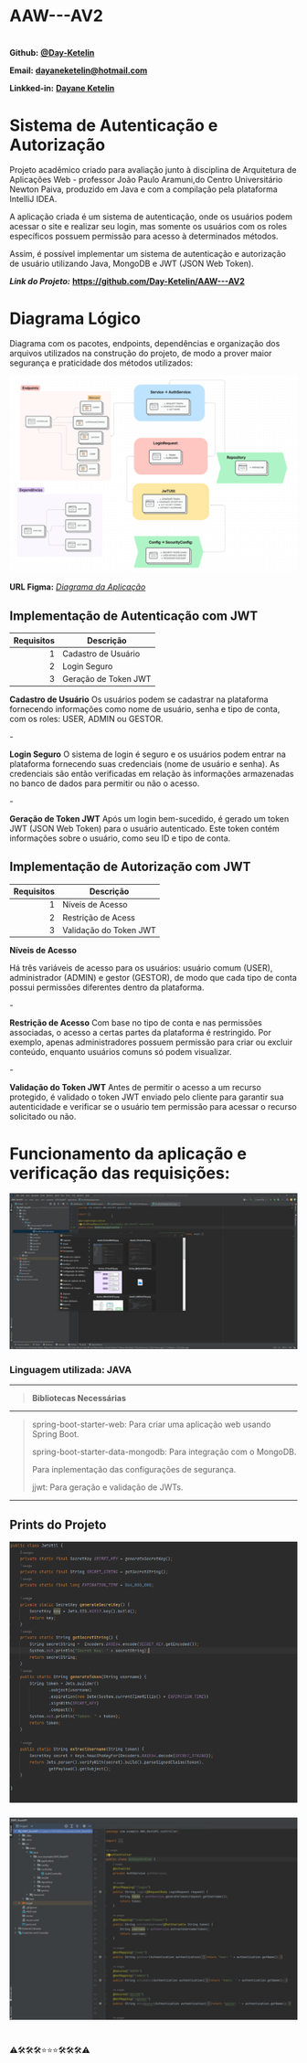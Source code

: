 # AAW---AV2

#

**Github:** **[@Day-Ketelin](https://github.com/Day-Ketelin)**

**Email:** **dayaneketelin@hotmail.com**

**Linkked-in:** **[Dayane Ketelin](https://www.linkedin.com/in/dayane-ketelin)**


#

# Sistema de Autenticação e Autorização

Projeto acadêmico criado para avaliação junto à disciplina de Arquitetura de Aplicações Web - professor João Paulo Aramuni,do Centro Universitário Newton Paiva, produzido em Java e com a compilação pela plataforma IntelliJ IDEA.

A aplicação criada é um sistema de autenticação, onde os usuários podem acessar o site e realizar seu login, mas somente os usuários com os roles específicos possuem permissão para acesso à determinados métodos.

Assim, é possível implementar um sistema de autenticação e autorização de usuário utilizando Java, MongoDB e JWT (JSON Web Token).

***Link do Projeto:*** **<https://github.com/Day-Ketelin/AAW---AV2>**
#


# Diagrama Lógico

Diagrama com os pacotes, endpoints, dependências e organização dos arquivos utilizados na construção do projeto, de modo a prover maior segurança e praticidade dos métodos utilizados:

![](https://github.com/Day-Ketelin/AAW---AV2/blob/cd70f9f98297a42ecdf9579a70d04ae50661553a/Imagens/Diagrama%20-%20Figma.png)

**URL Figma:** *[Diagrama da Aplicação](https://www.figma.com/board/bI5zRlVWnypTae4HvHkitR/Architecture-Diagram-Example---Multiplayer-(Community)?node-id=0-1&t=lguz5nAd9rqA8KxG-0)*

##


##  Implementação de Autenticação com JWT

|Requisitos|    Descrição         |
|---------:|--------------------- |
|     1    | Cadastro de Usuário  |
|     2    | Login Seguro         |
|     3    | Geração de Token JWT |

**Cadastro de Usuário**
Os usuários podem se cadastrar na plataforma fornecendo informações como nome de usuário, senha e tipo de conta, com os roles: USER, ADMIN ou GESTOR. 

*-*

**Login Seguro**
O sistema de login é seguro e os usuários podem entrar na plataforma fornecendo suas credenciais (nome de usuário e senha). As credenciais são então verificadas em relação às informações armazenadas no banco de dados para permitir ou não o acesso.

*-*

**Geração de Token JWT**
Após um login bem-sucedido, é gerado um token JWT (JSON Web Token) para o usuário autenticado. Este token contém informações sobre o usuário, como seu ID e tipo de conta.


 
## Implementação de Autorização com JWT

|Requisitos|    Descrição          |
|---------:|-----------------------|
|     1    | Níveis de Acesso      |
|     2    | Restrição de Acess    |
|     3    |Validação do Token JWT |


**Níveis de Acesso**

Há três variáveis de acesso para os usuários: usuário comum (USER), administrador (ADMIN) e gestor (GESTOR), de modo que cada tipo de conta possui permissões diferentes dentro da plataforma.

*-*

**Restrição de Acesso**
Com base no tipo de conta e nas permissões associadas, o acesso a certas partes da plataforma é restringido. Por exemplo, apenas administradores
possuem permissão para criar ou excluir conteúdo, enquanto usuários comuns só podem visualizar.

*-*

**Validação do Token JWT**
Antes de permitir o acesso a um recurso protegido, é validado o token JWT enviado pelo cliente para garantir sua autenticidade e verificar se o usuário tem permissão para acessar o recurso solicitado ou não.

#



#

# Funcionamento da aplicação e verificação das requisições:
![](https://github.com/Day-Ketelin/AAW---AV2/blob/main/Imagens/Trabalho%20AV2%20-%20Prova.gif)


### Linguagem utilizada: JAVA

---
>**Bibliotecas Necessárias**
---
>spring-boot-starter-web: Para criar uma aplicação web usando Spring Boot.
>
>spring-boot-starter-data-mongodb: Para integração com o MongoDB.
>
>Para inplementação das configurações de segurança.
>
>jjwt: Para geração e validação de JWTs.

---

## Prints do Projeto

![](https://github.com/Day-Ketelin/Prova-AV2---40/blob/main/Imagens/JwtUtil.png)

###

![](https://github.com/Day-Ketelin/AAW---AV2/blob/main/Imagens/Autentica%C3%A7%C3%A3o.png)
#



#

⚠️🛠️🛠️🛠️⭐⭐⭐🛠️🛠️🛠️⚠️


